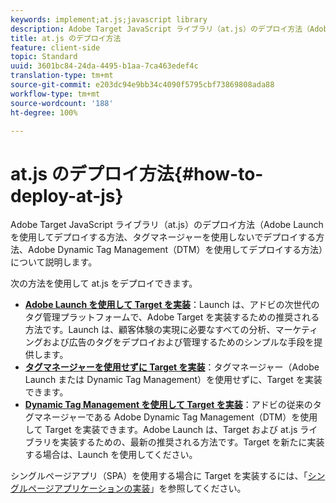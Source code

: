 ```yaml
---
keywords: implement;at.js;javascript library
description: Adobe Target JavaScript ライブラリ（at.js）のデプロイ方法（Adobe Launch を使用してデプロイする方法、タグマネージャーを使用しないでデプロイする方法、Adobe Dynamic Tag Management（DTM）を使用してデプロイする方法）について説明します。
title: at.js のデプロイ方法
feature: client-side
topic: Standard
uuid: 3601bc84-24da-4495-b1aa-7ca463edef4c
translation-type: tm+mt
source-git-commit: e203dc94e9bb34c4090f5795cbf73869808ada88
workflow-type: tm+mt
source-wordcount: '188'
ht-degree: 100%

---
```



# at.js のデプロイ方法{#how-to-deploy-at-js}

Adobe Target JavaScript ライブラリ（at.js）のデプロイ方法（Adobe Launch を使用してデプロイする方法、タグマネージャーを使用しないでデプロイする方法、Adobe Dynamic Tag Management（DTM）を使用してデプロイする方法）について説明します。

次の方法を使用して at.js をデプロイできます。

* **[Adobe Launch を使用して Target を実装](/help/c-implementing-target/c-implementing-target-for-client-side-web/how-to-deployatjs/cmp-implementing-target-using-adobe-launch.md)**：Launch は、アドビの次世代のタグ管理プラットフォームで、Adobe Target を実装するための推奨される方法です。Launch は、顧客体験の実現に必要なすべての分析、マーケティングおよび広告のタグをデプロイおよび管理するためのシンプルな手段を提供します。
* **[タグマネージャーを使用せずに Target を実装](/help/c-implementing-target/c-implementing-target-for-client-side-web/how-to-deployatjs/implementing-target-without-a-tag-manager.md)**：タグマネージャー（Adobe Launch または Dynamic Tag Management）を使用せずに、Target を実装できます。
* **[Dynamic Tag Management を使用して Target を実装](/help/c-implementing-target/c-implementing-target-for-client-side-web/how-to-deployatjs/implementing-target-using-dynamic-tag-management.md)**：アドビの従来のタグマネージャーである Adobe Dynamic Tag Management（DTM）を使用して Target を実装できます。Adobe Launch は、Target および at.js ライブラリを実装するための、最新の推奨される方法です。Target を新たに実装する場合は、Launch を使用してください。

シングルページアプリ（SPA）を使用する場合に Target を実装するには、「[シングルページアプリケーションの実装](/help/c-implementing-target/c-implementing-target-for-client-side-web/how-to-deployatjs/target-atjs-single-page-application.md)」を参照してください。